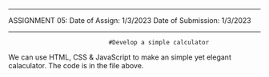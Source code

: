 _________________________________________________________________________________________
 ASSIGNMENT 05:
 	Date of Assign: 1/3/2023
 	Date of Submission: 1/3/2023
_________________________________________________________________________________________

								#Develop a simple calculator
We can use HTML, CSS & JavaScript to make an simple yet elegant calaculator. The code is in the file above.